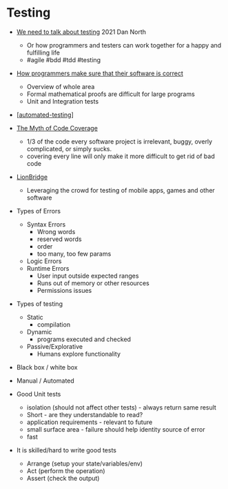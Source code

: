 Testing
=======

* [We need to talk about testing](https://dannorth.net/2021/07/26/we-need-to-talk-about-testing/) 2021 Dan North
    * Or how programmers and testers can work together for a happy and fulfilling life
    * #agile #bdd #tdd #testing
* [How programmers make sure that their software is correct](https://lemire.me/blog/2022/01/03/how-programmers-make-sure-that-their-software-is-correct/)
    * Overview of whole area
    * Formal mathematical proofs are difficult for large programs
    * Unit and Integration tests

* [[automated-testing]]
* [The Myth of Code Coverage](https://preslav.me/2020/12/03/the-myth-of-code-coverage/)
    * 1/3 of the code every software project is irrelevant, buggy, overly complicated, or simply sucks.
    * covering every line will only make it more difficult to get rid of bad code

* [LionBridge](https://www.lionbridge.com/)
    * Leveraging the crowd for testing of mobile apps, games and other software


* Types of Errors
    * Syntax Errors
        * Wrong words
        * reserved words
        * order
        * too many, too few params
    * Logic Errors
    * Runtime Errors
        * User input outside expected ranges
        * Runs out of memory or other resources
        * Permissions issues

* Types of testing
    * Static
        * compilation
    * Dynamic
        * programs executed and checked
    * Passive/Explorative
        * Humans explore functionality
* Black box / white box
* Manual / Automated
* Good Unit tests
    * isolation (should not affect other tests) - always return same result
    * Short - are they understandable to read?
    * application requirements - relevant to future
    * small surface area - failure should help identity source of error
    * fast
* It is skilled/hard to write good tests
    * Arrange (setup your state/variables/env)
    * Act (perform the operation)
    * Assert (check the output)

[//begin]: # "Autogenerated link references for markdown compatibility"
[automated-testing]: automated-testing.md "Automated Testing"
[//end]: # "Autogenerated link references"